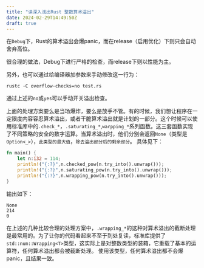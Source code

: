 ```yaml
---
title: "读深入浅出Rust 整数算术溢出"
date: 2024-02-29T14:49:50Z
draft: true
---
```


在`Debug`下，Rust的算术溢出会爆panic，而在release（启用优化）下则只会自动舍弃高位。
<!--more-->
很合理的做法，Debug下进行严格的检查，而release下则以性能为主。

另外，也可以通过给编译器加参数来手动修改这一行为：
```shell
rustc -C overflow-checks=no test.rs
```
通过上述的`no`或`yes`可以手动开关溢出检查。

上面的处理方案要么是当场爆炸，要么是放手不管。有的时候，我们想让程序在一定限度内容容忍算术溢出，或者干脆算术溢出就是计划的一部分。这个时候可以使用标准库中的`.check_*`，`.saturating_*`,`warpping_*`系列函数。这三套函数实现了不同策略的安全的数字运算。当算术溢出时，他们分别会返回`None`（类型是`Option<_>`），`此类型的最大值`，`除去溢出部分后的剩余部分`。
具体见下：
```rust
fn main() {
    let n:i32 = 114;
    println!("{:?}",n.checked_pow(n.try_into().unwrap()));
    println!("{:?}",n.saturating_pow(n.try_into().unwrap()));
    println!("{:?}",n.wrapping_pow(n.try_into().unwrap()));
}
```
输出如下：
```
None
214
0
```

在上述的几种比较合理的处理方案中，`.wrapping_*`的这种对算术溢出的截断处理是最常用的。为了让你的代码看起来不至于到处复读，标准库提供了`std::num::Wrapping<T>`类型，这实际上是对整数类型的装箱，它重载了基本的运算符，任何算术溢出都会被截断处理。
使用该类型，任何算术溢出都不会爆panic，且结果一致。
